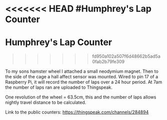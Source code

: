 <<<<<<< HEAD
#Humphrey's Lap Counter
=======
# Humphrey's Lap Counter
>>>>>>> fd950a102a507f6d48662b5ad5a0fab2b79fe309

To my sons hamster wheel I attached a small neodymium magnet.  Then to the side of the cage a hall
affect sensor was mounted.  Wired to pin 17 of a Raspberry Pi, it will record the number of laps
over a 24 hour period.  At 7am the number of laps ran are uploaded to Thingspeak.

One revolution of the wheel = 63.5cm, this and the number of laps allows nightly travel distance
to be calculated.

Link to the public counters:
https://thingspeak.com/channels/284894
